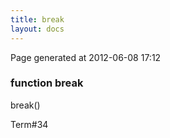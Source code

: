 ```yaml
---
title: break
layout: docs
---
```


<div class="bottom_right_note">Page generated at 2012-06-08 17:12</div>
<h3><span class="minor">function</span> break</h3>

break()
<p></p>

<p><span class="extra_minor">Term#34</span></p>
